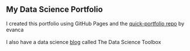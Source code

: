 ## My Data Science Portfolio

I created this portfolio using GitHub Pages and the [quick-portfolio repo](https://github.com/evanca/quick-portfolio) by evanca<br>
<br>
I also have a data science [blog](https://thedstoolbox.wixsite.com/thedstoolbox) called The Data Science Toolbox  <br>
